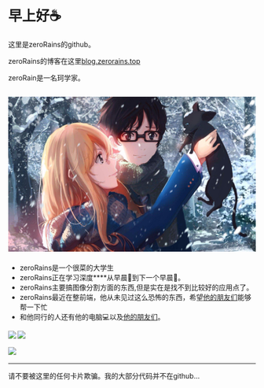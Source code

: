 # 早上好☕  

这里是zeroRains的github。 

zeroRains的博客在这里[blog.zerorains.top](https://blog.zerorains.top/)

zeroRain是一名珂学家。

![](./GONGSE.jpg)
---
* zeroRains是一个很菜的大学生
* zeroRains正在学习深度\*\*\*\*从早晨🌇到下一个早晨🌆。  
* zeroRains主要搞图像分割方面的东西,但是实在是找不到比较好的应用点了。
* zeroRains最近在整前端，他从未见过这么恐怖的东西，希望[他的朋友们](https://github.com/PaperFormulaIV)能够帮一下忙
* 和他同行的人还有他的电脑💻以及[他的朋友们](https://github.com/PaperFormulaIV)。  

<b>
<image src='https://github-readme-stats.vercel.app/api?username=zeroRains&show_icons=true&theme=onedark' height= 141></image>
</b>
<b>
<image src='https://github-readme-stats.vercel.app/api/top-langs/?username=zeroRains&layout=compact&theme=gruvbox' height= 141></image>
</b>

<image src='https://github-profile-trophy.vercel.app/?username=zeroRains&theme=monokai'></image>

---

请不要被这里的任何卡片欺骗。我的大部分代码并不在github...

